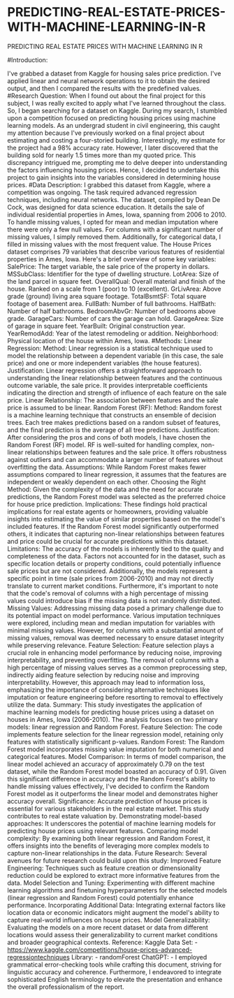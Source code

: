 # PREDICTING-REAL-ESTATE-PRICES-WITH-MACHINE-LEARNING-IN-R
PREDICTING REAL ESTATE PRICES WITH MACHINE LEARNING IN R



#Introduction:

I've grabbed a dataset from Kaggle for housing sales price prediction. I've applied linear and
neural network operations to it to obtain the desired output, and then I compared the results with the
predefined values.
#Research Question:
When I found out about the final project for this subject, I was really excited to apply what
I've learned throughout the class. So, I began searching for a dataset on Kaggle. During my search, I
stumbled upon a competition focused on predicting housing prices using machine learning models. As
an undergrad student in civil engineering, this caught my attention because I've previously worked on
a final project about estimating and costing a four-storied building. Interestingly, my estimate for the
project had a 98% accuracy rate. However, I later discovered that the building sold for nearly 1.5 times
more than my quoted price. This discrepancy intrigued me, prompting me to delve deeper into
understanding the factors influencing housing prices. Hence, I decided to undertake this project to
gain insights into the variables considered in determining house prices.
#Data Description:
I grabbed this dataset from Kaggle, where a competition was ongoing. The task required
advanced regression techniques, including neural networks. The dataset, compiled by Dean De Cock,
was designed for data science education. It details the sale of individual residential properties in Ames,
Iowa, spanning from 2006 to 2010.
To handle missing values, I opted for mean and median imputation where there were only a few null
values. For columns with a significant number of missing values, I simply removed them. Additionally,
for categorical data, I filled in missing values with the most frequent value.
The House Prices dataset comprises 79 variables that describe various features of residential
properties in Ames, Iowa. Here's a brief overview of some key variables:
SalePrice: The target variable, the sale price of the property in dollars.
MSSubClass: Identifier for the type of dwelling structure.
LotArea: Size of the land parcel in square feet.
OverallQual: Overall material and finish of the house. Ranked on a scale from 1 (poor) to 10 (excellent).
GrLivArea: Above grade (ground) living area square footage.
TotalBsmtSF: Total square footage of basement area.
FullBath: Number of full bathrooms.
HalfBath: Number of half bathrooms.
BedroomAbvGr: Number of bedrooms above grade.
GarageCars: Number of cars the garage can hold.
GarageArea: Size of garage in square feet.
YearBuilt: Original construction year.
YearRemodAdd: Year of the latest remodeling or addition.
Neighborhood: Physical location of the house within Ames, Iowa.
#Methods:
Linear Regression:
Method: Linear regression is a statistical technique used to model the relationship between a
dependent variable (in this case, the sale price) and one or more independent variables (the house
features).
Justification: Linear regression offers a straightforward approach to understanding the linear
relationship between features and the continuous outcome variable, the sale price. It provides
interpretable coefficients indicating the direction and strength of influence of each feature on the sale
price.
Linear Relationship: The association between features and the sale price is assumed to be linear.
Random Forest (RF):
Method: Random forest is a machine learning technique that constructs an ensemble of decision
trees. Each tree makes predictions based on a random subset of features, and the final prediction is
the average of all tree predictions.
Justification: After considering the pros and cons of both models, I have chosen the Random Forest
(RF) model. RF is well-suited for handling complex, non-linear relationships between features and the
sale price. It offers robustness against outliers and can accommodate a larger number of features
without overfitting the data.
Assumptions: While Random Forest makes fewer assumptions compared to linear regression, it
assumes that the features are independent or weakly dependent on each other.
Choosing the Right Method:
Given the complexity of the data and the need for accurate predictions, the Random Forest model
was selected as the preferred choice for house price prediction.
Implications:
These findings hold practical implications for real estate agents or homeowners, providing valuable
insights into estimating the value of similar properties based on the model's included features. If the
Random Forest model significantly outperformed others, it indicates that capturing non-linear
relationships between features and price could be crucial for accurate predictions within this
dataset.
Limitations:
The accuracy of the models is inherently tied to the quality and completeness of the data. Factors
not accounted for in the dataset, such as specific location details or property conditions, could
potentially influence sale prices but are not considered. Additionally, the models represent a specific
point in time (sale prices from 2006-2010) and may not directly translate to current market
conditions. Furthermore, it's important to note that the code's removal of columns with a high
percentage of missing values could introduce bias if the missing data is not randomly distributed.
Missing Values:
Addressing missing data posed a primary challenge due to its potential impact on model
performance. Various imputation techniques were explored, including mean and median imputation
for variables with minimal missing values. However, for columns with a substantial amount of
missing values, removal was deemed necessary to ensure dataset integrity while preserving
relevance.
Feature Selection:
Feature selection plays a crucial role in enhancing model performance by reducing noise, improving
interpretability, and preventing overfitting. The removal of columns with a high percentage of missing
values serves as a common preprocessing step, indirectly aiding feature selection by reducing noise
and improving interpretability. However, this approach may lead to information loss, emphasizing the
importance of considering alternative techniques like imputation or feature engineering before
resorting to removal to effectively utilize the data.
Summary:
This study investigates the application of machine learning models for predicting house prices using a
dataset on houses in Ames, Iowa (2006-2010). The analysis focuses on two primary models: linear
regression and Random Forest.
Feature Selection: The code implements feature selection for the linear regression model, retaining
only features with statistically significant p-values.
Random Forest: The Random Forest model incorporates missing value imputation for both numerical
and categorical features.
Model Comparison: In terms of model comparison, the linear model achieved an accuracy of
approximately 0.79 on the test dataset, while the Random Forest model boasted an accuracy of 0.91.
Given this significant difference in accuracy and the Random Forest's ability to handle missing values
effectively, I've decided to confirm the Random Forest model as it outperforms the linear model and
demonstrates higher accuracy overall.
Significance:
Accurate prediction of house prices is essential for various stakeholders in the real estate market. This
study contributes to real estate valuation by.
Demonstrating model-based approaches: It underscores the potential of machine learning models for
predicting house prices using relevant features.
Comparing model complexity: By examining both linear regression and Random Forest, it offers
insights into the benefits of leveraging more complex models to capture non-linear relationships in
the data.
Future Research:
Several avenues for future research could build upon this study:
Improved Feature Engineering: Techniques such as feature creation or dimensionality reduction could
be explored to extract more informative features from the data.
Model Selection and Tuning: Experimenting with different machine learning algorithms and finetuning hyperparameters for the selected models (linear regression and Random Forest) could
potentially enhance performance.
Incorporating Additional Data: Integrating external factors like location data or economic indicators
might augment the model's ability to capture real-world influences on house prices.
Model Generalizability: Evaluating the models on a more recent dataset or data from different
locations would assess their generalizability to current market conditions and broader geographical
contexts.
Reference:
Kaggle Data Set: - https://www.kaggle.com/competitions/house-prices-advanced-regressiontechniques
Library: - randomForest
ChatGPT: - I employed grammatical error-checking tools while crafting this document, striving for
linguistic accuracy and coherence. Furthermore, I endeavored to integrate sophisticated English
terminology to elevate the presentation and enhance the overall professionalism of the report.

